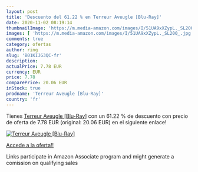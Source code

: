 ```yaml
---
layout: post
title: 'Descuento del 61.22 % en Terreur Aveugle [Blu-Ray]'
date: 2020-11-02 08:19:14
thumbnailImage: 'https://m.media-amazon.com/images/I/51UA9xXZypL._SL200_.jpg'
images: [ 'https://m.media-amazon.com/images/I/51UA9xXZypL._SL200_.jpg' ]
comments: true
category: ofertas
author: ring
slug: 'B01KIJG3QC-fr'
description:
actualPrice: 7.78 EUR
currency: EUR
price: 7.78
comparePrice: 20.06 EUR
inStock: true
prodname: 'Terreur Aveugle [Blu-Ray]'
country: 'fr'
---
```


Tienes [Terreur Aveugle [Blu-Ray]](https://www.amazon.fr/dp/B01KIJG3QC/?tag=tolees0d-21) con un 61.22 % de descuento con precio de oferta de 7.78 EUR (original: 20.06 EUR) en el siguiente enlace!

[![Terreur Aveugle [Blu-Ray]](https://m.media-amazon.com/images/I/51UA9xXZypL._SL200_.jpg)](https://www.amazon.fr/dp/B01KIJG3QC/?tag=tolees0d-21)

[Accede a la oferta!!](https://www.amazon.fr/dp/B01KIJG3QC/?tag=tolees0d-21)

Links participate in Amazon Associate program and might generate a comission on qualifying sales



